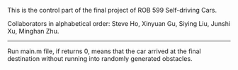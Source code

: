 This is the control part of the final project of ROB 599 Self-driving Cars.

Collaborators in alphabetical order: Steve Ho, Xinyuan Gu, Siying Liu, Junshi Xu, Minghan Zhu.

------

Run main.m file, if returns 0, means that the car arrived at the final destination without running into randomly generated obstacles.
